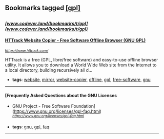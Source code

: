 ## Bookmarks tagged [[gpl]](https://www.codever.land/search?q=[gpl])

_<sup><sup>[www.codever.land/bookmarks/t/gpl](www.codever.land/bookmarks/t/gpl)</sup></sup>_
---
#### [HTTrack Website Copier - Free Software Offline Browser (GNU GPL)](https://www.httrack.com/)
_<sup>https://www.httrack.com/</sup>_

HTTrack is a free (GPL, libre/free software) and easy-to-use offline browser utility. It allows you to download a World Wide Web site from the Internet to a local directory, building recursively all d...
* **tags**: [website](../tagged/website.md), [mirror](../tagged/mirror.md), [website-copier](../tagged/website-copier.md), [offline](../tagged/offline.md), [gpl](../tagged/gpl.md), [free-software](../tagged/free-software.md), [gnu](../tagged/gnu.md)
---
#### [Frequently Asked Questions about the GNU Licenses
- GNU Project - Free Software Foundation](https://www.gnu.org/licenses/gpl-faq.html)
_<sup>https://www.gnu.org/licenses/gpl-faq.html</sup>_

* **tags**: [gnu](../tagged/gnu.md), [gpl](../tagged/gpl.md), [faq](../tagged/faq.md)
---
